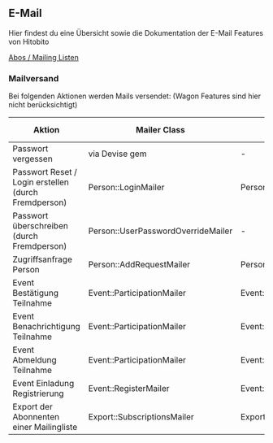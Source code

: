 ## E-Mail

Hier findest du eine Übersicht sowie die Dokumentation der E-Mail Features von Hitobito

[Abos / Mailing Listen](mailing_lists.md)

### Mailversand

Bei folgenden Aktionen werden Mails versendet: (Wagon Features sind hier nicht
berücksichtigt)

| Aktion                                               | Mailer Class                       | DelayedJob                          | Attachment ? |
| ---                                                  | ---                                | ---                                 | ---          |
| Passwort vergessen                                   | via Devise gem                     | -                                   | nein         |
| Passwort Reset / Login erstellen (durch Fremdperson) | Person::LoginMailer                | Person::SendLoginJob                | nein         |
| Passwort überschreiben (durch Fremdperson)           | Person::UserPasswordOverrideMailer | -                                   | nein         |
| Zugriffsanfrage Person                               | Person::AddRequestMailer           | Person::SendAddRequestJob           | nein         |
| Event Bestätigung Teilnahme                          | Event::ParticipationMailer         | Event::ParticipationConfirmationJob | ja           |
| Event Benachrichtigung Teilnahme                     | Event::ParticipationMailer         | Event::ParticipationConfirmationJob | nein         |
| Event Abmeldung Teilnahme                            | Event::ParticipationMailer         | Event::CancelApplicationJob         | nein         |
| Event Einladung Registrierung                        | Event::RegisterMailer              | Event::SendRegisterLoginJob         | nein         |
| Export der Abonnenten einer Mailingliste             | Export::SubscriptionsMailer        | Export::SubscriptionsJob            | ja           |

